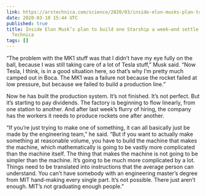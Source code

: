 ```yaml
---
link: https://arstechnica.com/science/2020/03/inside-elon-musks-plan-to-build-one-starship-a-week-and-settle-mars/2/
date: 2020-03-10 15:44 UTC
published: true
title: Inside Elon Musk’s plan to build one Starship a week—and settle Mars | Ars
  Technica
tags: []
---
```


“The problem with the MK1 stuff was that I didn’t have my eye fully on the ball, because I was still taking care of a lot of Tesla stuff,” Musk said. “Now Tesla, I think, is in a good situation here, so that’s why I’m pretty much camped out in Boca. The MK1 was a failure not because the rocket failed at low pressure, but because we failed to build a production line.”

Now he has built the production system. It’s not finished. It’s not perfect. But it’s starting to pay dividends. The factory is beginning to flow linearly, from one station to another. And after last week’s flurry of hiring, the company has the workers it needs to produce rockets one after another.

“If you’re just trying to make one of something, it can all basically just be made by the engineering team,” he said. “But if you want to actually make something at reasonable volume, you have to build the machine that makes the machine, which mathematically is going to be vastly more complicated than the machine itself. The thing that makes the machine is not going to be simpler than the machine. It’s going to be much more complicated by a lot. Things need to be translated into instructions that the average person can understand. You can’t have somebody with an engineering master’s degree from MIT hand-making every single part. It’s not possible. There just aren’t enough. MIT’s not graduating enough people.”
